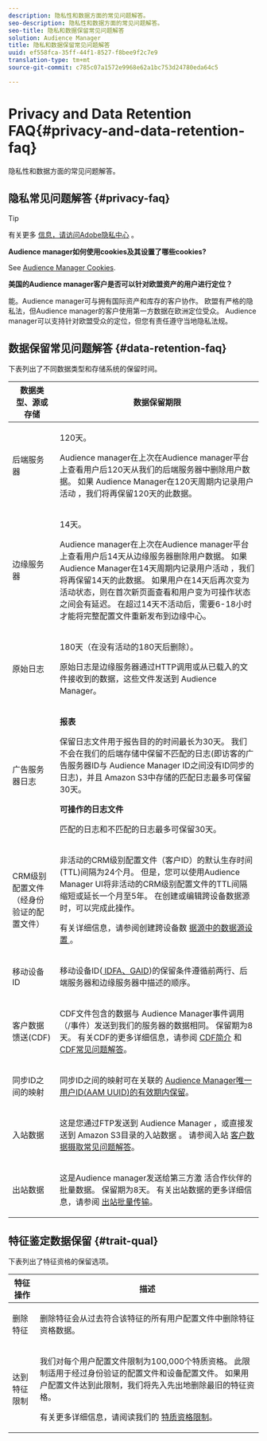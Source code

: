 ```yaml
---
description: 隐私性和数据方面的常见问题解答。
seo-description: 隐私性和数据方面的常见问题解答。
seo-title: 隐私和数据保留常见问题解答
solution: Audience Manager
title: 隐私和数据保留常见问题解答
uuid: ef558fca-35ff-44f1-8527-f8bee9f2c7e9
translation-type: tm+mt
source-git-commit: c785c07a1572e9968e62a1bc753d24780eda64c5

---
```



# Privacy and Data Retention FAQ{#privacy-and-data-retention-faq}

隐私性和数据方面的常见问题解答。

<!-- faq_privacy.xml -->

## 隐私常见问题解答 {#privacy-faq}

>[!TIP]
>
>有关更多 [信息，请访问Adobe隐私中心](https://www.adobe.com/privacy.html) 。

**Audience manager如何使用cookies及其设置了哪些cookies?**

See [Audience Manager Cookies](https://marketing.adobe.com/resources/help/en_US/whitepapers/cookies/cookies_am.html).

**美国的Audience manager客户是否可以针对欧盟资产的用户进行定位？**

能。Audience manager可与拥有国际资产和库存的客户协作。 欧盟有严格的隐私法，但Audience manager的客户使用第一方数据在欧洲定位受众。 Audience manager可以支持针对欧盟受众的定位，但您有责任遵守当地隐私法规。

<!-- 

<p> <b>Why does the IP address need to be removed from log files?</b> </p> 
<p>While still an open question in the US, regulators in Europe consider IP addresses as personally identifiable information (PII). As a result, companies that collect IP addresses in the EU are subject to strict data processing requirements. To support expansion into the EU, and help reduce compliance requirements for our customers, we remove IP addresses from log files. Also, this change addresses where we believe industry self-regulation and legally required regulations are moving within the United States. Removing IP addresses is a proactive change that will help Audience Manager (and our partners) comply with existing and future PII-related legislation. </p>

 -->

## 数据保留常见问题解答 {#data-retention-faq}

下表列出了不同数据类型和存储系统的保留时间。

<table id="table_21C0B13A57A44DE0999FB33F363C88F6"> 
 <thead> 
  <tr> 
   <th colname="col1" class="entry"> 数据类型、源或存储 </th> 
   <th colname="col2" class="entry"> 数据保留期限 </th> 
  </tr> 
 </thead>
 <tbody> 
  <tr> 
   <td colname="col1"> <p>后端服务器 </p> </td> 
   <td colname="col2"> <p>120天。 </p> <p> Audience manager在上次在Audience manager平台上查看用户后120天从我们的后端服务器中删除用户数据。 如果 <span class="keyword"> Audience Manager在120天周期内记录用户活动</span> ，我们将再保留120天的此数据。 </p> </td> 
  </tr> 
  <tr> 
   <td colname="col1"> <p>边缘服务器 </p> </td> 
   <td colname="col2"> <p> 14天。 </p> <p>Audience manager在上次在Audience manager平台上查看用户后14天从边缘服务器删除用户数据。 如果 <span class="keyword"> Audience Manager在14天周期内记录用户活动</span> ，我们将再保留14天的此数据。 如果用户在14天后再次变为活动状态，则在首次新页面查看和用户变为可操作状态之间会有延迟。 在超过14天不活动后，需要6-18小时才能将完整配置文件重新发布到边缘中心。 </p> </td> 
  </tr> 
  <tr> 
   <td colname="col1"> <p>原始日志 </p> </td> 
   <td colname="col2"> <p>180天（在没有活动的180天后删除）。 </p> <p>原始日志是边缘服务器通过HTTP调用或从已载入的文件接收到的数据，这些文件发送到 <span class="keyword"> Audience Manager</span>。 </p> </td> 
  </tr> 
  <tr> 
   <td colname="col1"> <p>广告服务器日志 </p> </td> 
   <td colname="col2"> <p><b>报表</b> </p> <p>保留日志文件用于报告目的的时间最长为30天。 我们不会在我们的后端存储中保留不匹配的日志(即访客的广告服务器ID与 <span class="keyword"> Audience Manager</span> ID之间没有ID同步的日志)，并且 <span class="keyword"></span> Amazon S3中存储的匹配日志最多可保留30天。 </p> <p><b>可操作的日志文件</b> </p> <p>匹配的日志和不匹配的日志最多可保留30天。 </p> </td> 
  </tr> 
  <tr> 
   <td colname="col1"> <p>CRM级别配置文件（经身份验证的配置文件） </p> </td> 
   <td colname="col2"> <p>非活动的CRM级别配置文件（客户ID）的默认生存时间(TTL)间隔为24个月。 但是，您可以使用Audience Manager UI将非活动的CRM级别配置文件的TTL间隔缩短或延长一个月至5年。 在创建或编辑跨设备数据源时，可以完成此操作。</p> <p>有关详细信息，请参阅创建跨设备数 <a href="../features/profile-merge-rules/merge-rules-start.md#settings"> 据源中的数据源设置 </a>。</p> </td> 
  </tr> 
  <tr> 
   <td colname="col1"> <p>移动设备ID </p> </td> 
   <td colname="col2"> <p>移动设备ID(<a href="../reference/ids-in-aam.md"> IDFA、GAID</a>)的保留条件遵循前两行、后端服务器和边缘服务器中描述的顺序。 </p> </td> 
  </tr> 
  <tr> 
   <td colname="col1"> <p>客户数据馈送(CDF) </p> </td> 
   <td colname="col2"> <p>CDF文件包含的数据与 <span class="keyword"> Audience Manager事件调用</span> （/事件）发送到我们的服务器的数据相同。 保留期为8天。 有关CDF的更多详细信息，请参阅 <a href="../features/cdf-files.md"> CDF简介</a> 和 <a href="../faq/faq-cdf.md"> CDF常见问题解答</a>。 </p> </td> 
  </tr> 
  <tr> 
   <td colname="col1"> <p>同步ID之间的映射 </p> </td> 
   <td colname="col2"> <p>同步ID之间的映射可在关联的 <a href="../reference/ids-in-aam.md"> Audience Manager唯一用户ID(AAM UUID)的有效期内保留</a>。 </p> </td> 
  </tr> 
  <tr> 
   <td colname="col1"> <p>入站数据 </p> </td> 
   <td colname="col2"> <p>这是您通过FTP发送到 <span class="keyword"> Audience Manager</span> ，或直接发送到 <span class="keyword"> Amazon S3目录的入站数据</span> 。 请参阅入站 <a href="../faq/faq-inbound-data-ingestion.md"> 客户数据摄取常见问题解答</a>。 </p> </td> 
  </tr> 
  <tr> 
   <td colname="col1"> <p>出站数据 </p> </td> 
   <td colname="col2"> <p>这是Audience manager发送给第三方激 <span class="keyword"> 活合作伙伴的</span> 批量数据。 保留期为8天。 有关出站数据的更多详细信息，请参阅 <a href="../integration/receiving-audience-data/batch-outbound-transfers/outbound-file-name-contents.md"> 出站批量传输</a>。 </p> </td> 
  </tr> 
 </tbody> 
</table>

## 特征鉴定数据保留 {#trait-qual}

下表列出了特征资格的保留选项。

<table id="table_7FB42BEF138540AAB6869995C1AB8D3F"> 
 <thead> 
  <tr> 
   <th colname="col1" class="entry"> 特征操作 </th> 
   <th colname="col2" class="entry"> 描述 </th> 
  </tr>
 </thead>
 <tbody> 
  <tr> 
   <td colname="col1"> <p>删除特征 </p> </td> 
   <td colname="col2"> <p>删除特征会从过去符合该特征的所有用户配置文件中删除特征资格数据。 </p> </td> 
  </tr> 
  <tr> 
   <td colname="col1"> <p>达到特征限制 </p> </td> 
   <td colname="col2"> <p>我们对每个用户配置文件限制为100,000个特质资格。 此限制适用于经过身份验证的配置文件和设备配置文件。 如果用户配置文件达到此限制，我们将先入先出地删除最旧的特征资格。 </p> <p>有关更多详细信息，请阅读我们的 <a href="../features/traits/trait-qualification-reference.md#trait-qualification-limit"> 特质资格限制</a>。 </p> </td> 
  </tr> 
 </tbody> 
</table>

